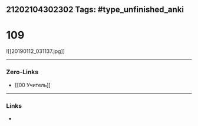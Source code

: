 21202104302302
Tags: #type_unfinished_anki 
---
# 109

![[20190112_031137.jpg]]

---
### Zero-Links
- [[00 Учитель]]
---
### Links
-